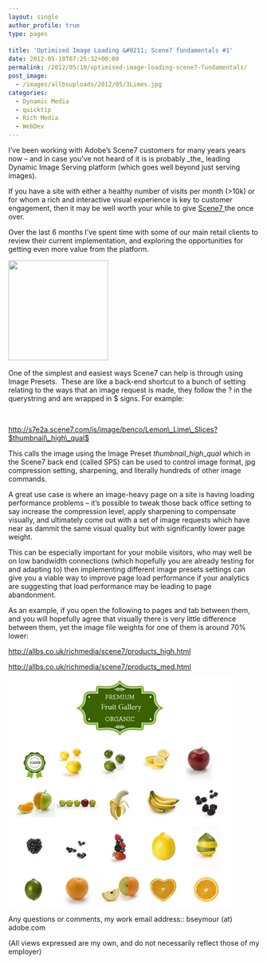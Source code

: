 ```yaml
---
layout: single
author_profile: true
type: pages

title: 'Optimised Image Loading &#8211; Scene7 fundamentals #1'
date: 2012-05-10T07:25:32+00:00
permalink: /2012/05/10/optimised-image-loading-scene7-fundamentals/
post_image:
  - /images/allbsuploads/2012/05/3Limes.jpg
categories:
  - Dynamic Media
  - quicktip
  - Rich Media
  - WebDev
---
```

I&#8217;ve been working with Adobe&#8217;s Scene7 customers for many years years now &#8211; and in case you&#8217;ve not heard of it is is probably \_the\_ leading Dynamic Image Serving platform (which goes well beyond just serving images).

If you have a site with either a healthy number of visits per month (>10k) or for whom a rich and interactive visual experience is key to customer engagement, then it may be well worth your while to give <a title="http://www.scene7.com/" href="http://www.scene7.com/" target="_blank">Scene7 </a>the once over.

Over the last 6 months I&#8217;ve spent time with some of our main retail clients to review their current implementation, and exploring the opportunities for getting even more value from the platform.

<img class="wp-image-547 alignright" title="Lemon_Lime_Slices" src="/images/allbsuploads/2012/05/Lemon_Lime_Slices-300x300.jpg" alt="" width="200" height="200" srcset="/images/allbsuploads/2012/05/Lemon_Lime_Slices-150x150.jpg 150w, /images/allbsuploads/2012/05/Lemon_Lime_Slices-300x300.jpg 300w, /images/allbsuploads/2012/05/Lemon_Lime_Slices.jpg 499w" sizes="(max-width: 200px) 100vw, 200px" />

One of the simplest and easiest ways Scene7 can help is through using Image Presets.  These are like a back-end shortcut to a bunch of setting relating to the ways that an image request is made, they follow the ? in the querystring and are wrapped in $ signs. For example:

&nbsp;

http://s7e2a.scene7.com/is/image/benco/Lemon\_Lime\_Slices?$thumbnail\_high\_qual$

This calls the image using the Image Preset $thumbnail\_high\_qual$ which in the Scene7 back end (called SPS) can be used to control image format, jpg compression setting, sharpening, and literally hundreds of other image commands.

A great use case is where an image-heavy page on a site is having loading performance problems &#8211; it&#8217;s possible to tweak those back office setting to say increase the compression level, apply sharpening to compensate visually, and ultimately come out with a set of image requests which have near as dammit the same visual quality but with significantly lower page weight.

This can be especially important for your mobile visitors, who may well be on low bandwidth connections (which hopefully you are already testing for and adapting to) then implementing different image presets settings can give you a viable way to improve page load performance if your analytics are suggesting that load performance may be leading to page abandonment.

As an example, if you open the following to pages and tab between them, and you will hopefully agree that visually there is very little difference between them, yet the image file weights for one of them is around 70% lower:

<a title="http://allbs.co.uk/richmedia/scene7/products_high.html" href="http://allbs.co.uk/richmedia/scene7/products_high.html" target="_blank">http://allbs.co.uk/richmedia/scene7/products_high.html</a>

<a title="http://allbs.co.uk/richmedia/scene7/products_med.html" href="http://allbs.co.uk/richmedia/scene7/products_med.html" target="_blank">http://allbs.co.uk/richmedia/scene7/products_med.html</a>

[<img class="wp-image-565 alignnone" title="Fruit Gallery" src="/images/allbsuploads/2012/05/FruitGallery.png" alt="" width="450" height="457" />](http://ox10.it/allbs/richmedia/scene7/products_high.html)

Any questions or comments, my work email address:: bseymour (at) adobe.com

(All views expressed are my own, and do not necessarily reflect those of my employer)
